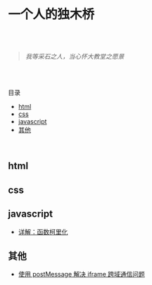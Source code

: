 # 一个人的独木桥 

<br>
<br>

> *我等采石之人，当心怀大教堂之愿景*    

<br>
<br>

目录
* [html](#html)
* [css](#css)
* [javascript](#javascript)
* [其他](#其他)

<br>


## html


## css


## javascript

* [详解：函数柯里化](https://github.com/topseczbw/singleBridge/issues/2)



## 其他

* [使用 postMessage 解决 iframe 跨域通信问题](https://github.com/topseczbw/singleBridge/issues/1)

